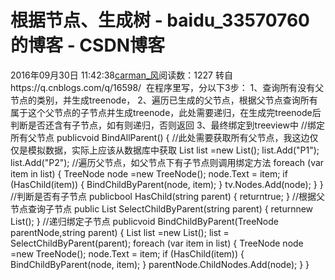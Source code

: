 # 根据节点、生成树 - baidu_33570760的博客 - CSDN博客
2016年09月30日 11:42:38[carman_风](https://me.csdn.net/baidu_33570760)阅读数：1227
转自https://q.cnblogs.com/q/16598/  
在程序里写，分以下3步：
1、查询所有没有父节点的类别，并生成treenode，
2、遍历已生成的父节点，根据父节点查询所有属于这个父节点的子节点并生成treenode，此处需要递归，在生成完treenode后判断是否还含有子节点，如有则递归，否则返回
3、最终绑定到treeview中
//绑定所有父节点
publicvoid BindAllParent()
{
//此处需要获取所有父节点，我这边仅仅是模拟数据，实际上应该从数据库中获取
List<string> list
=new List<string>();
list.Add("P1");
list.Add("P2");
//遍历父节点，如父节点下有子节点则调用绑定方法
foreach (var item
in list)
{
TreeNode node =new TreeNode();
node.Text = item;
if (HasChild(item))
{
BindChildByParent(node, item);
}
tv.Nodes.Add(node);
}
}
//判断是否有子节点
publicbool HasChild(string parent)
{
returntrue;
}
//根据父节点查询子节点
public List<string>
 SelectChildByParent(string parent)
{
returnnew List<string>();
}
//递归绑定子节点
publicvoid BindChildByParent(TreeNode parentNode,string parent)
{
List<string> list
=new List<string>();
list = SelectChildByParent(parent);
foreach (var item
in list)
{
TreeNode node =new TreeNode();
node.Text = item;
if (HasChild(item))
{
BindChildByParent(node, item);
}
parentNode.ChildNodes.Add(node);
}
}
